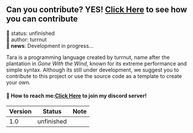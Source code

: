 ## Can you contribute? YES! [Click Here](CONTRIBUTING.md) to see how you can contribute
🧪 status: unfinished<br/>
🧑 author: turrnut<br/>
**📰 news**: Development in progress...

Tara is a programming language created by turrnut, name after the plantation in *Gone With the Wind*, known for its extreme performance and simple syntax. Although its still under development, we suggest you to contribute to this project or use the source code as a template to create your own.

#### 📩 How to reach me:[Click Here](https://discord.gg/xQXK38PwEn) to join my discord server!

|Version|Status|Note|
|-------|------|----|
|1.0|unfinished|    |

